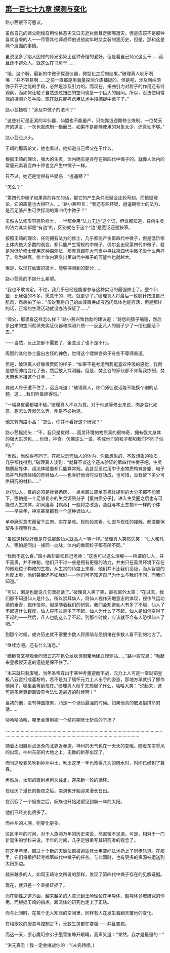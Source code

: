 ## [第一百七十九章 探测与变化](https://www.xxbiquge.com/11_11207/9167950.html)


  路小茜很不可思议。

  虽然自己的师父刚愎自用性格恶劣又口无遮拦而且走哪哪遭灾，但是应该不是那种喜欢自虐的人——尽管其他师叔师伯说他幼年时又女装的黑历史，但是，那和这是两个层面的事情。

  虽说见多了陷入困顿的师兄弟染上这种奇怪的爱好，但是看自己师父这么干……而且还不避众人，就这么在书房干……

  “哦，这个啊，最新的中微子探测仪器，微型化之后的结果。”破理真人呲牙咧嘴：“并不容易啊……之前一直都是用海量探测介质捕捉的。但是吧，涉及到纳须弥于芥子之能的手段，必然是涉及引力的。而现在，扭曲引力对粒子的作用还有待观察，而如何让粒子自然透过扭曲的空间也是一个巨大的疑问。所以，没法使用常规的探测介质手段。现在就只能考虑用法术手段捕捉中微子了。”

  路小茜捂嘴：“涉及中微子的法术？”

  “这些针可是正紧的半仙器，仙盟也不能量产，只能靠逍遥期修士炼制，一位焚天府的道友，一次也就炼制一根而已。如果不是能够使用的对象太少，还真仙不够。”

  路小茜点点头。

  王崎的那篇论文，她也看过，他知道自己师父在干什么。

  根据王崎的理论，强大的生灵，体内确实是会存在第四代中微子的。就像人体内的常量元素衰变四十钾也会产生中微子一样。

  只不过，她还是觉得有些疑惑：“逍遥期？”

  “怎么？”

  “第四代中微子如果真的存在的话，那它的产生条件无疑会比较苛刻。而根据理论，它的质量也大得吓人……”路小茜坦言：“我还有些怀疑，逍遥期修士的法力，是否足够产生可供探测的第四代中微子？”

  虽然古法修形容高阶修士，一半都会用“法力无边”这个词，但谁都知道，任何生灵的法力其实都是“有边”的，区别就在于这个“边”是宽泛还是狭窄。

  按照王崎的理论，任何拥有法力的修士，几乎都能产生第四代中微子，但是低阶修士体内绝大多数的衰变，都只能产生常规的中微子，偶尔会出现第四代中微子，若是对低阶修士使用这种探测法，那就真跟在大气当中寻找第四代中微子没什么两样了。修为越高，修士体内衰变出第四代中微子的可能性也就越大。

  但是，以现在仙盟的技术，能够探测到的部分……

  路小茜真的不抱什么希望。

  “我也不敢肯定。不过，我几乎已经是能够参与这种实证的最强修士了。整个仙盟，比我强的不多。愿意干的，嘿，就更少了。”破理真人将最后一枚钢针按进自己肌肉，然后拍了拍：“虽说我将自己的血液置换成液态闪烁体也能存活，但是那样的话，正常的生理活动就没办法保证了……”

  “师父，那里看这样怎么样？”路小茜兴致勃勃的建议道：“将您的肠子缩短，然后多出来的空间就填充实证仪器和探测介质——反正凡人的肠子少了一段也能活下去。”

  ——当然，反正您都不需要了，全变没了也不是不行。

  周围的其他修士露出古怪的神色，觉得这个缥缈宫弟子有些不尊师重道。

  但是，破理真人好像很赞同的样子：“如果不是考虑到我挺喜欢呼吸的感觉，我倒是想把肺给变化了去，然后放入探测器。但是，焚金谷的家伙都不肯帮我炼制，焚天府也不接这个订单……”

  其他人终于遭不住了，远远喊道：“破理真人，你们师徒说话能不能换个别的话题，这……我们听着瘆得慌。”

  “一幅臭皮囊都堪不破。”破理真人不以为意。对于他这等修士来说，肉身变化如意，想怎么弄就怎么弄，倒是不必拘泥。

  他又转向路小茜：“怎么，你并不看好这个研究？”

  路小茜摇摇头：“不，我只是觉得……高灵环境的物质真的很神奇，拥有强大身体的强大生灵也……也很，神奇。仿佛这么一说，构成他们的粒子都和我们不同了似的。”

  “当然，当然得不同了。在那些恐怖仙人的体内，你敢想象的、不敢想象的物质，几乎都找得到。”破理真人谈到：“就算不谈这个还未验证的第四代中微子吧，生灵物质超导体、超流体精血都只能算常规。我甚至见过用中子态物质构筑身躯、电子简并气构筑经络的奇特仙人——也幸好他当时没有功成，也可惜，没有留下多少可供研究的材料……”

  对抗仙人，真的必须是挫骨扬灰，一点点超过简单有机体提别的大分子都不能留下。哪怕是一个足够复杂的生灵源质分子【蛋白质分子】，进入生灵圈之后也有可能进入生灵体，如同瘟毒【病毒】一般将之改造，造就与本土生物不一样的个体——早些年，神京甚至都有一个这种谪仙人。

  单单磨灭意志而留下血肉，实在是难。现阶段来看，仙盟与现任的接触，都没能保留多少观察样本。

  “虽然这样就好像是在说那些仙人就高人一等一样。”破理真人突然失笑：“仙人和凡人，哪怕是同出一族同一血脉，体内的微观粒子都有所不同。”

  “我倒不这么看。”路小茜却直视自己老师：“这也可以这么理解——所谓的仙人，并不高贵，并不神秘。他们只不过一些是拥有更强的法力，并由只在高灵环境下存在的微观粒子构成的生物。从生灵的角度上来看，他们并不比我们高级，而从智慧的角度上看，他们甚至还不如我们——他们可不知道自己为什么与我们不同，而我们知道。”

  “可以，倒是也能说几句漂亮话了。”破理真人笑了笑，直视窗外太空：“在过去，我们都不知道仙人是什么，所以崇拜仙人，将仙人视作天地意志的体现，视作气运功德的垂青，视作信仰。但是随着我们的研究，我们会知道仙人有多了不起，仙人了不起道什么程度、仙人只不过是多了不起、仙人为什么了不起、仙人是如何变得了不起的——然后，凡人也能这么了不起。到那个时候，应该就不会有人恐惧仙人了吧。”

  到那个时候，或许历史就不需要少数人将黑暗与恐惧堵在多数人看不到的地方了。

  “继续念吧。还有什么消息。”

  “缥缈宫玄星观合同流云宗在昆仑龙脉灵眼宝地建立观测站……”路小茜叹息：“看起来皇极裂天道的遗迹是保不住了。”

  “本来就只剩废墟。当年圣帝尊出于某种考量避而不战，元力上人可是一掌就把皇极八云宫打成齑粉的，若不是为了缅怀元力上人出手的姿态，那地方早就拆了挪作他用了，哪里会等到现在。”破理真人似乎又想起了什么，哈哈大笑：“说起来，这可是圣帝尊距离毁灭今法仙道最近的时候啊！”

  当初的他，没有神国拖累，乃是一个谪仙最强的时候。如果他真的敢发狠拼命的话……

  哈哈哈哈哈，哪里会落到被一个结丹期修士斩杀的下场？

  …………………………………………………………………………………………………………………………………………………………………………………………………………

  随着太阳直射点逐渐向北靠近赤道，神州的天气也在一天天的变暖。随着东南季风的出现，神州东部的大地之上，无数的新芽出现了。

  而当这股春风吹到神州中土、吹出这里一年也难得几次的雨水时，时间已经到了暮春。

  再然后，太阳的直射点再次往北，迎来新一轮的循环。

  在经历了漫长的极夜之后，南溟也开始迎来漫长日出。

  在沉寂了一个极夜之后，妖族也开始渴望见到新一年的太阳。

  他们已经变化很多了。

  而神州的人族，则变化更多。

  区区半年的时间，对于人族两万年的历史来说，简直微不足道。可是，相对于一门新诞生的学科来说，半年的时间，几乎足够重写其研究者的观念了。

  在这半年里，超过十个新的天辰法器被逍遥修士用空间法术扔上了同步轨道。在那里，它们将承担起寻找第四代中微子的任务。与此同时，也有更多的资源被运送到太阳那边。

  越来越多的人，如同王崎论文所说的那样，发现了第四代中微子存在的见解证据。

  现在，就只差一个直接证据了。

  而在物性之道方面，越来越多的人意识到王崎理论在半导体、超导体领域研究的作用。而根据王崎的指点，超流体的研究也走上了正轨。

  而与此同时，在某个无人知晓的空间里，同样有人在发生着翻天覆地的变化。

  在梅歌牧的授意与控制之下，无数生灵都在变强——并且变疯。

  而这一天，原心魔幻宗弟子墨雪笙睁开眼睛，高声笑道：“果然，我才是最强的！”

  “洪元真君！我一定会挑战你的！”(未完待续。)
